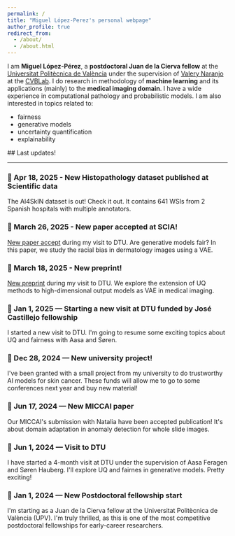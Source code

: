 ```yaml
---
permalink: /
title: "Miguel López-Perez's personal webpage"
author_profile: true
redirect_from: 
  - /about/
  - /about.html
---
```


I am **Miguel López-Pérez**, a **postdoctoral Juan de la Cierva fellow** at the [Universitat Politècnica de València](https://github.com/academicpages/academicpages.github.io) under the supervision of [Valery Naranjo](https://www.upv.es/ficha-personal/vnaranjo) at the [CVBLab](https://www.cvblab.webs.upv.es/en/home/). I do research in methodology of **machine learning** and its applications (mainly) to the **medical imaging domain**. I have a wide experience in computational pathology and probabilistic models. I am also interested in topics related to:
- fairness 
- generative models
- uncertainty quantification
- explainability

## Last updates!

---

### 📅 Apr 18, 2025 - New Histopathology dataset published at Scientific data
The AI4SkIN dataset is out! Check it out. It contains 641 WSIs from 2 Spanish hospitals with
multiple annotators.

### 📅 March 26, 2025 - New paper accepted at SCIA!
[New paper accept](https://arxiv.org/abs/2501.11752) during my visit to DTU. Are generative models fair? In this paper, we study the racial bias in dermatology images using a VAE.

### 📅 March 18, 2025 - New preprint!
[New preprint](https://arxiv.org/abs/2503.17477) during my visit to DTU. We explore the extension of UQ methods to high-dimensional output models as VAE in medical imaging.

### 📅 Jan 1, 2025 — Starting a new visit at DTU funded by José Castillejo fellowship
I started a new visit to DTU. I'm going to resume some exciting topics about UQ and fairness with Aasa and Søren. 

### 📅 Dec 28, 2024 — New university project!
I've been granted with a small project from my university to do trustworthy AI models for skin cancer. These funds will allow me to go to some conferences next year and buy new material!

### 📅 Jun 17, 2024 — New MICCAI paper
Our MICCAI's submission with Natalia have been accepted publication! It's about domain adaptation in anomaly detection for whole slide images.

### 📅 Jun 1, 2024 — Visit to DTU
I have started a 4-month visit at DTU under the supervision of Aasa Feragen and Søren Hauberg. I'll explore UQ and fairnes in generative models. Pretty exciting!

### 📅 Jan 1, 2024 — New Postdoctoral fellowship start
I'm starting as a Juan de la Cierva fellow at the Universitat Politècnica de València (UPV).
I'm truly thrilled, as this is one of the most competitive postdoctoral fellowships for early-career researchers.